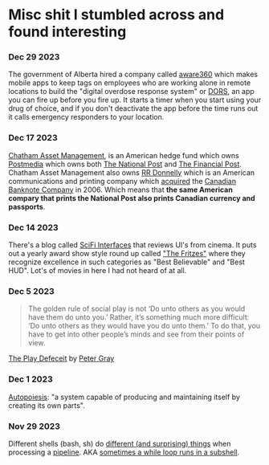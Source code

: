 # Misc shit I stumbled across and found interesting

### Dec 29 2023

The government of Alberta hired a company called [aware360](https://aware360.com/) which makes mobile apps to keep tags on employees who are working alone in remote locations to build the "digital overdose response system" or [DORS](https://www.dorsapp.ca/), an app you can fire up before you fire up. It starts a timer when you start using your drug of choice, and if you don't deactivate the app before the time runs out it calls emergency responders to your location.

### Dec 17 2023

[Chatham Asset Management](https://en.wikipedia.org/wiki/Chatham_Asset_Management), is an American hedge fund which owns [Postmedia](https://en.wikipedia.org/wiki/Postmedia_Network) which owns both [The National Post](https://en.wikipedia.org/wiki/National_Post) and [The Financial Post](https://en.wikipedia.org/wiki/Financial_Post). Chatham Asset Management also owns [RR Donnelly](https://en.wikipedia.org/wiki/RR_Donnelley#) which is an American communications and printing company which [acquired](https://www.theglobeandmail.com/report-on-business/rr-donnelley-acquires-canadian-bank-note-assets/article4111095/) the [Canadian Banknote Company](https://en.wikipedia.org/wiki/Canadian_Bank_Note_Company) in 2006. Which means that **the same American compary that prints the National Post also prints Canadian currency and passports**.

### Dec 14 2023

There's a blog called [SciFi Interfaces](https://scifiinterfaces.com/) that reviews UI's from cinema. It puts out a yearly award show style round up called ["The Fritzes"](https://scifiinterfaces.com/category/the-fritzes/fritzes-2023/) where they recognize excellence in such categories as "Best Believable" and "Best HUD". Lot's of movies in here I had not heard of at all.

### Dec 5 2023

> The golden rule of social play is not ‘Do unto others as you would have them do unto you.’ Rather, it’s something much more difficult: ‘Do unto others as they would have you do unto them.’ To do that, you have to get into other people’s minds and see from their points of view.

[The Play Defeceit](https://aeon.co/essays/children-today-are-suffering-a-severe-deficit-of-play) by [Peter Gray](https://en.wikipedia.org/wiki/Peter_Gray_(psychologist))

### Dec 1 2023

[Autopoiesis](https://en.wikipedia.org/wiki/Autopoiesis): "a system capable of producing and maintaining itself by creating its own parts".

### Nov 29 2023

Different shells (bash, sh) do [different (and surprising) things](http://mywiki.wooledge.org/BashFAQ/024) when processing a [pipeline](https://www.gnu.org/software/bash/manual/html_node/Pipelines.html). AKA [sometimes a while loop runs in a subshell](https://stackoverflow.com/questions/16854280/a-variable-modified-inside-a-while-loop-is-not-remembered).

